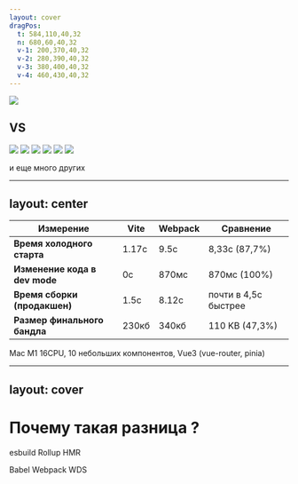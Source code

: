 ```yaml
---
layout: cover
dragPos: 
  t: 584,110,40,32
  n: 680,60,40,32
  v-1: 200,370,40,32
  v-2: 280,390,40,32
  v-3: 380,400,40,32
  v-4: 460,430,40,32
---
```


<div flex="~ items-center justify-center">
  <img src="https://vitejs.ru/logo-with-shadow.png" h-38 />
  <h2 ml-18 mr-26>VS</h2>
  <img src="https://uxwing.com/wp-content/themes/uxwing/download/brands-and-social-media/webpack-icon.png" :class="[$clicks >= 1 ? 'translate-y-20' : '']" h-32 />
  <img v-drag="'t'" v-click="1" v-mark.red.linethrough="{at: 3, strokeWidth: 3, iterations: 4, roughness: 1.6, maxRandomnessOffset: 10, seed: 8 }" src="https://turbo.build/images/docs/pack/turbopack-hero-logo-dark.svg" class="!h-24 !w-fit" />

  <img v-drag="'n'" v-click="2" src="https://img.icons8.com/fluent-systems-filled/512/FFFFFF/nextjs.png" class="!h-18 !w-fit" />
  <img v-drag="'v-1'" v-click="2" src="https://cdn.iconscout.com/icon/free/png-256/free-vue-logo-icon-download-in-svg-png-gif-file-formats--company-brand-world-logos-vol-5-pack-icons-282497.png?f=webp&w=256" class="!h-16 !w-fit" />
  <img v-drag="'v-2'" v-click="2" src="https://upload.wikimedia.org/wikipedia/commons/thumb/a/a7/React-icon.svg/1200px-React-icon.svg.png" class="!h-16 !w-fit" />
  <img v-drag="'v-3'" v-click="2" src="https://upload.wikimedia.org/wikipedia/commons/thumb/1/1b/Svelte_Logo.svg/498px-Svelte_Logo.svg.png?20191219133350" class="!h-16 !w-fit" />
  <p v-drag="'v-4'" v-click="2" text-sm whitespace-nowrap>и еще много других</p>
</div>


---
layout: center
---


| **Измерение**                 | **Vite**             | **Webpack**           | **Сравнение**           |
|------------------------------ |----------------------|-----------------------|-------------------------|
| **Время холодного старта**    |     1.17c            |   9.5c                |     8,33с (87,7%)       |
| **Изменение кода в dev mode** |     0с               |    870мс              |     870мс (100%)        |
| **Время сборки (продакшен)**  |     1.5с             |    8.12c              |  почти в 4,5с быстрее   |
| **Размер финального бандла**  |        230кб         |     340кб             |     110 KB (47,3%)      |


<span text-sm>Mac M1 16CPU, 10 небольших компонентов, Vue3 (vue-router, pinia)</span>

---
layout: cover
---

<div transition transition-500 flex="~ items-center justify-center"
  :class="$clicks > 0 && 'translate-y--50 scale-60 op80'">
  <h1 class="!text-5xl !mb-12">Почему такая разница ?</h1>
</div>

<div transition transition-500 text-xl font-semibold mt--10>
  <AlertCard v-click color="green" absolute top-58 left-30>esbuild</AlertCard>
  <AlertCard v-click color="green" absolute top-78 left-40>Rollup</AlertCard>
  <AlertCard v-click color="green" absolute top-98 left-20>HMR</AlertCard>

  <AlertCard v-click color="red" absolute top-58 right-30>Babel</AlertCard>
  <AlertCard v-click color="red" absolute top-78 right-40>Webpack</AlertCard>
  <AlertCard v-click color="red" absolute top-98 right-20>WDS</AlertCard>
</div>